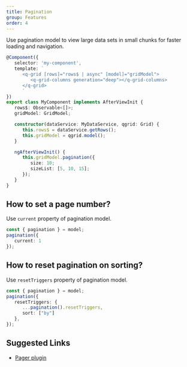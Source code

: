 ```yaml
---
title: Pagination
group: Features
order: 4
---
```


Use pagination model to view large data sets in small chunks for faster loading and navigation.

```typescript
@Component({
   selector: 'my-component',
   template: `
      <q-grid [rows]="rows$ | async" [model]="gridModel">
         <q-grid-columns generation="deep"></q-grid-columns>
      </q-grid>
      `
})
export class MyComponent implements AfterViewInit {
   rows$: Observable<[]>;
   gridModel: GridModel;

   constructor(dataService: MyDataService, qgrid: Grid) {
      this.rows$ = dataService.getRows();
      this.gridModel = qgrid.model();
   }

   ngAfterViewInit() {
      this.gridModel.pagination({
         size: 10;
         sizeList: [5, 10, 15];
      });
   }
}
```

## How to set a page number?

Use `current` property of pagination model.

```typescript
const { pagination } = model;
pagination({
   current: 1
});
```

## How to reset pagination on sorting?

Use `resetTriggers` property of pagination model.

```typescript
const { pagination } = model;
pagination({
   resetTriggers: {
      ...pagination().resetTriggers,
      sort: ["by"]
   },
});
```

## Suggested Links

* [Pager plugin](/plugin/pager.html)
